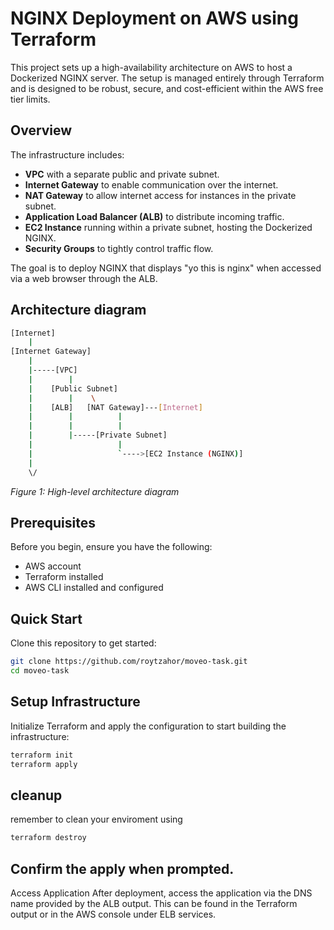 # NGINX Deployment on AWS using Terraform

This project sets up a high-availability architecture on AWS to host a Dockerized NGINX server. The setup is managed entirely through Terraform and is designed to be robust, secure, and cost-efficient within the AWS free tier limits.

## Overview

The infrastructure includes:
- **VPC** with a separate public and private subnet.
- **Internet Gateway** to enable communication over the internet.
- **NAT Gateway** to allow internet access for instances in the private subnet.
- **Application Load Balancer (ALB)** to distribute incoming traffic.
- **EC2 Instance** running within a private subnet, hosting the Dockerized NGINX.
- **Security Groups** to tightly control traffic flow.

The goal is to deploy NGINX that displays "yo this is nginx" when accessed via a web browser through the ALB.

## Architecture diagram
```bash
[Internet]
    |
[Internet Gateway]
    |
    |-----[VPC]
    |        |
    |    [Public Subnet]
    |        |    \
    |    [ALB]   [NAT Gateway]---[Internet]
    |        |          |
    |        |          |
    |        |-----[Private Subnet]
    |                   |
    |                   `---->[EC2 Instance (NGINX)]
    |
    \/
```
*Figure 1: High-level architecture diagram*

## Prerequisites

Before you begin, ensure you have the following:
- AWS account
- Terraform installed
- AWS CLI installed and configured

## Quick Start

Clone this repository to get started:

```bash
git clone https://github.com/roytzahor/moveo-task.git
cd moveo-task
```
## Setup Infrastructure
Initialize Terraform and apply the configuration to start building the infrastructure:

```bash
terraform init
terraform apply
```
## cleanup 
remember to clean your enviroment using 
```bash
terraform destroy
```

## Confirm the apply when prompted.

Access Application
After deployment, access the application via the DNS name provided by the ALB output. This can be found in the Terraform output or in the AWS console under ELB services.
